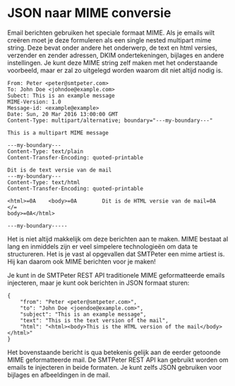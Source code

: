# JSON naar MIME conversie

Email berichten gebruiken het speciale formaat MIME. Als je emails wilt 
creëren moet je deze formuleren als een single nested multipart mime 
string. Deze bevat onder andere het onderwerp, de text en html versies, 
verzender en zender adressen, DKIM ondertekeningen, bijlages en andere 
instellingen. Je kunt deze MIME string zelf maken met het onderstaande 
voorbeeld, maar er zal zo uitgelegd worden waarom dit niet altijd nodig is.

````
From: Peter <peter@smtpeter.com>
To: John Doe <johndoe@example.com>
Subect: This is an example message
MIME-Version: 1.0
Message-id: <example@example>
Date: Sun, 20 Mar 2016 13:00:00 GMT
Content-Type: multipart/alternative; boundary="---my-boundary---"

This is a multipart MIME message

---my-boundary---
Content-Type: text/plain
Content-Transfer-Encoding: quoted-printable

Dit is de text versie van de mail
---my-boundary---
Content-Type: text/html
Content-Transfer-Encoding: quoted-printable

<html>=0A    <body>=0A        Dit is de HTML versie van de mail=0A    </=
body>=0A</html>

---my-boundary-----
````
Het is niet altijd makkelijk om deze berichten aan te maken. MIME bestaat 
al lang en inmiddels zijn er veel simpelere technologieën om data te 
structureren. Het is je vast al opgevallen dat SMTPeter een mime artiest is.
Hij kan daarom ook MIME berichten voor je maken!

Je kunt in de SMTPeter REST API traditionele MIME geformatteerde emails 
injecteren, maar je kunt ook berichten in JSON formaat sturen:

````
{
    "from": "Peter <peter@smtpeter.com>",
    "to": "John Doe <joendoe@example.com>",
    "subject": "This is an example message",
    "text": "This is the text version of the mail",
    "html": "<html><body>This is the HTML version of the mail</body></html>"
}
````

Het bovenstaande bericht is qua betekenis gelijk aan de eerder getoonde 
MIME geformatteerde mail. De SMTPeter REST API kan gebruikt worden om 
emails te injecteren in beide formaten. Je kunt zelfs JSON gebruiken voor 
bijlages en afbeeldingen in de mail.
